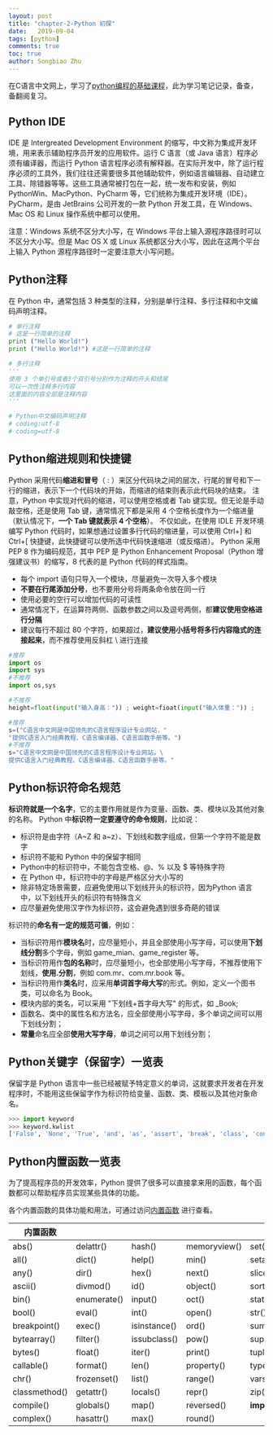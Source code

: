```yaml
---
layout: post
title: "chapter-2-Python 初探"
date:   2019-09-04
tags: [python]
comments: true
toc: true
author: Songbiao Zhu
---
```


在C语言中文网上，学习了[python编程的基础课程](http://c.biancheng.net/python/)，此为学习笔记记录，备查，备翻阅复习。

<!-- more -->

## Python IDE

IDE 是 Intergreated Development Environment 的缩写，中文称为集成开发环境，用来表示辅助程序员开发的应用软件。运行 C 语言（或 Java 语言）程序必须有编译器，而运行 Python 语言程序必须有解释器。在实际开发中，除了运行程序必须的工具外，我们往往还需要很多其他辅助软件，例如语言编辑器、自动建立工具、除错器等等。这些工具通常被打包在一起，统一发布和安装，例如 PythonWin、MacPython、PyCharm 等，它们统称为集成开发环境（IDE）。
PyCharm，是由 JetBrains 公司开发的一款 Python 开发工具，在 Windows、Mac OS 和 Linux 操作系统中都可以使用。

注意：Windows 系统不区分大小写，在 Windows 平台上输入源程序路径时可以不区分大小写。但是 Mac OS X 或 Linux 系统都区分大小写，因此在这两个平台上输入 Python 源程序路径时一定要注意大小写问题。

## Python注释
在 Python 中，通常包括 3 种类型的注释，分别是单行注释、多行注释和中文编码声明注释。 
```python
# 单行注释
# 这是一行简单的注释
print ("Hello World!")
print ("Hello World!") #这是一行简单的注释

# 多行注释
'''
使用 3 个单引号或者3个双引号分别作为注释的开头和结尾
可以一次性注释多行内容
这里面的内容全部是注释内容
'''

# Python中文编码声明注释
# coding:utf-8
# coding=utf-8
```

## Python缩进规则和快捷键

Python 采用代码**缩进和冒号**（ : ）来区分代码块之间的层次，行尾的冒号和下一行的缩进，表示下一个代码块的开始，而缩进的结束则表示此代码块的结束。
注意，Python 中实现对代码的缩进，可以使用空格或者 Tab 键实现。但无论是手动敲空格，还是使用 Tab 键，通常情况下都是采用 4 个空格长度作为一个缩进量（默认情况下，**一个 Tab 键就表示 4 个空格**）。
不仅如此，在使用 IDLE 开发环境编写 Python 代码时，如果想通过设置多行代码的缩进量，可以使用 Ctrl+] 和 Ctrl+[ 快捷键，此快捷键可以使所选中代码快速缩进（或反缩进）。
Python 采用 PEP 8 作为编码规范，其中 PEP 是 Python Enhancement Proposal（Python 增强建议书）的缩写，8 代表的是 Python 代码的样式指南。

* 每个 import 语句只导入一个模块，尽量避免一次导入多个模块
* **不要在行尾添加分号**，也不要用分号将两条命令放在同一行
* 使用必要的空行可以增加代码的可读性
* 通常情况下，在运算符两侧、函数参数之间以及逗号两侧，都**建议使用空格进行分隔**
* 建议每行不超过 80 个字符，如果超过，**建议使用小括号将多行内容隐式的连接起来**，而不推荐使用反斜杠 \ 进行连接
```python
#推荐
import os
import sys
#不推荐
import os,sys

#不推荐
height=float(input("输入身高：")) ; weight=fioat(input("输入体重：")) ;

#推荐
s=("C语言中文网是中国领先的C语言程序设计专业网站，"
"提供C语言入门经典教程、C语言编译器、C语言函数手册等。")
#不推荐
s="C语言中文网是中国领先的C语言程序设计专业网站，\
提供C语言入门经典教程、C语言编译器、C语言函数手册等。"

```
## Python标识符命名规范
**标识符就是一个名字**，它的主要作用就是作为变量、函数、类、模块以及其他对象的名称。
Python 中**标识符一定要遵守的命令规则**，比如说： 

* 标识符是由字符（A~Z 和 a~z）、下划线和数字组成，但第一个字符不能是数字
* 标识符不能和 Python 中的保留字相同
* Python中的标识符中，不能包含空格、@、% 以及 $ 等特殊字符
* 在 Python 中，标识符中的字母是严格区分大小写的
* 除非特定场景需要，应避免使用以下划线开头的标识符，因为Python 语言中，以下划线开头的标识符有特殊含义
* 应尽量避免使用汉字作为标识符，这会避免遇到很多奇葩的错误

标识符的**命名有一定的规范可循**，例如： 

-  当标识符用作**模块名**时，应尽量短小，并且全部使用小写字母，可以使用**下划线分割**多个字母，例如 game_mian、game_register 等。
-  当标识符用作**包的名称**时，应尽量短小，也全部使用小写字母，不推荐使用下划线，**使用.分割**，例如 com.mr、com.mr.book 等。
-  当标识符用作**类名**时，应采用**单词首字母大写**的形式。例如，定义一个图书类，可以命名为 Book。
-  模块内部的类名，可以采用 "下划线+首字母大写" 的形式，如 _Book;
-  函数名、类中的属性名和方法名，应全部使用小写字母，多个单词之间可以用下划线分割；
-  **常量**命名应全部**使用大写字母**，单词之间可以用下划线分割；

## Python关键字（保留字）一览表

保留字是 Python 语言中一些已经被赋予特定意义的单词，这就要求开发者在开发程序时，不能用这些保留字作为标识符给变量、函数、类、模板以及其他对象命名。

```python
>>> import keyword
>>> keyword.kwlist
['False', 'None', 'True', 'and', 'as', 'assert', 'break', 'class', 'continue', 'def', 'del', 'elif', 'else', 'except', 'finally', 'for', 'from', 'global', 'if', 'import', 'in', 'is', 'lambda', 'nonlocal', 'not', 'or', 'pass', 'raise', 'return', 'try', 'while', 'with', 'yield']
```

## Python内置函数一览表

为了提高程序员的开发效率，Python 提供了很多可以直接拿来用的函数，每个函数都可以帮助程序员实现某些具体的功能。

各个内置函数的具体功能和用法，可通过访问[内置函数](https://docs.python.org/zh-cn/3/library/functions.html) 进行查看。

| 内置函数      |             |              |              |                |
| ------------- | ----------- | ------------ | ------------ | -------------- |
| abs()         | delattr()   | hash()       | memoryview() | set()          |
| all()         | dict()      | help()       | min()        | setattr()      |
| any()         | dir()       | hex()        | next()       | slicea()       |
| ascii()       | divmod()    | id()         | object()     | sorted()       |
| bin()         | enumerate() | input()      | oct()        | staticmethod() |
| bool()        | eval()      | int()        | open()       | str()          |
| breakpoint()  | exec()      | isinstance() | ord()        | sum()          |
| bytearray()   | filter()    | issubclass() | pow()        | super()        |
| bytes()       | float()     | iter()       | print()      | tuple()        |
| callable()    | format()    | len()        | property()   | type()         |
| chr()         | frozenset() | list()       | range()      | vars()         |
| classmethod() | getattr()   | locals()     | repr()       | zip()          |
| compile()     | globals()   | map()        | reversed()   | __import__()   |
| complex()     | hasattr()   | max()        | round()      |                |
